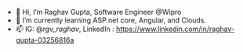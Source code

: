 - 👋 Hi, I’m Raghav Gupta, Software Engineer @Wipro
- 🌱 I’m currently learning ASP.net core, Angular, and Clouds.
- 📫 IG: @_rgv_raghav_, LinkedIn : https://www.linkedin.com/in/raghav-gupta-03256816a

<!---
graghav728/graghav728 is a ✨ special ✨ repository because its `README.md` (this file) appears on your GitHub profile.
You can click the Preview link to take a look at your changes.
--->
